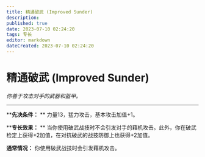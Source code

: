 ```yaml
---
title: 精通破武 (Improved Sunder)
description: 
published: true
date: 2023-07-10 02:24:20
tags: 专长
editor: markdown
dateCreated: 2023-07-10 02:24:20
---
```


# 精通破武 (Improved Sunder)

_你善于攻击对手的武器和盔甲。_

---

****先决条件：** ** 力量13，猛力攻击，基本攻击加值+1。

****专长效果：** ** 当你使用破武战技时不会引发对手的藉机攻击。此外，你在破武检定上获得+2加值，在对抗破武的战技防御上也获得+2加值。

**通常情况：** 你使用破武战技时会引发藉机攻击。

